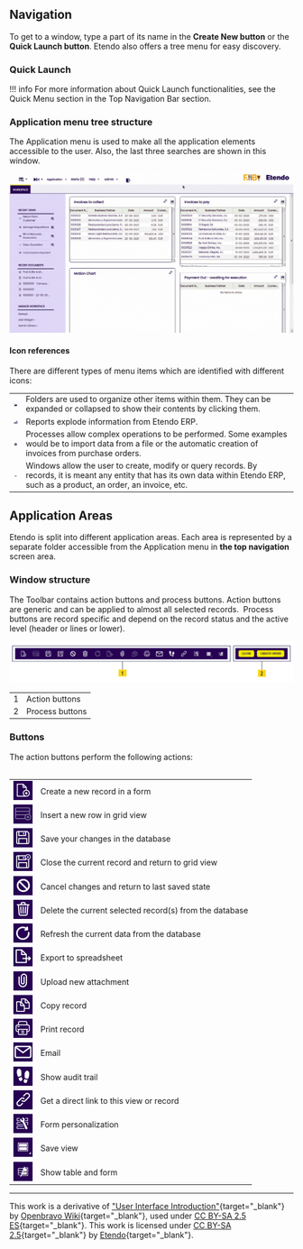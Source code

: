## Navigation 


To get to a window, type a part of its name in the **Create New button** or the **Quick Launch button**. Etendo also offers a tree menu for easy discovery.

### Quick Launch

!!! info
    For more information about Quick Launch functionalities, see the Quick Menu section in the Top Navigation Bar section.


### Application menu tree structure

The Application menu is used to make all the application elements accessible to the user. Also, the last three searches are shown in this window.

![Application menu navigation](/docs/assets/drive/15OtgKjJ76XdA_PLUgQIY21SLVtSU-34j.png)

#### Icon references

There are different types of menu items which are identified with different icons:

|     |     |
| --- | --- |
| ![](/docs/assets/drive/1apop_xv-FUNdRrbFRKYftecCOtoNPBsW.png ) | Folders are used to organize other items within them. They can be expanded or collapsed to show their contents by clicking them. |
| ![](/docs/assets/drive/1NRP6x7Skj7LAT4mVS3QtloWPHncJGIQD.png) | Reports explode information from Etendo ERP. |
| ![](/docs/assets/drive/19YyKApp-ccjaq7vy_2NkpEtEOimOU1jW.png) | Processes allow complex operations to be performed. Some examples would be to import data from a file or the automatic creation of invoices from purchase orders. |
| ![](/docs/assets/drive/1uO4tHOiBKtbZC9303O3-we-NWVlYLgQx.png) | Windows allow the user to create, modify or query records. By records, it is meant any entity that has its own data within Etendo ERP, such as a product, an order, an invoice, etc. |

## Application Areas 

Etendo is split into different application areas. Each area is represented by a separate folder accessible from the Application menu in **the top navigation** screen area.

### Window structure

The Toolbar contains action buttons and process buttons. Action buttons are generic and can be applied to almost all selected records.  Process buttons are record specific and depend on the record status and the active level (header or lines or lower).

![Window structure](/docs/assets/drive/14FFpTaeNhX8GcezEMlHcoECXHqw_6hqT.png)

|     |     |
| --- | --- |
| 1   | Action buttons |
| 2   | Process buttons |

### Buttons

The action buttons perform the following actions:   
 

|     |     |
| --- | --- |
| ![Create new record](/docs/assets/drive/1GKlIMPwsdJGcBxlsAaPPA1JKLtltwKtE.png) | Create a new record in a form 
| ![Insert new row](/docs/assets/drive/1Y1C3_1wbieXR4kT8N5m8R0U2mkXw5kdG.png) | Insert a new row in grid view 
| ![Save your changes](/docs/assets/drive/1XhR2JA823h4QSC0WDHjFZBsu_vfwf0OH.png) | Save your changes in the database 
| ![Close current record](/docs/assets/drive/1dBa6cXcbn42LpfdNixq_vTi6sXfd8Keq.png) | Close the current record and return to grid view 
| ![Cancel changes](/docs/assets/drive/1NsE9zY7TiPoUgYIQ8UppUVObXUKVVY4S.png) | Cancel changes and return to last saved state 
| ![Delete current record](/docs/assets/drive/1d4lwOizdurcc-TbeKyf-hHr9AoiybAVN.png) | Delete the current selected record(s) from the database |
| ![Refresh current data](/docs/assets/drive/1VYT35K3_gln6IhYBW8H9L5Qj-fQ_2zMS.png) | Refresh the current data from the database 
| ![Export to spreadsheet](/docs/assets/drive/1DiWO0xVHHDOOX1VubqN2jTCUllOwLpaF.png) | Export to spreadsheet 
| ![Upload new attachment](/docs/assets/drive/1GpERUp_lqI33tTyeajqKkwBmuMlDqhwH.png) | Upload new attachment 
| ![Copy record](/docs/assets/drive/1KC4OssTS5KT53zrp6-x7IjLk7af6Wa7x.png) | Copy record 
| ![Print record](/docs/assets/drive/12xqXpyWebW_9nS51oKncFUuMKL_3XPMs.png) | Print record 
| ![Show audit trail](/docs/assets/drive/1cOwiLhDDaipaNp8WUoZ_YV2KK0M9jNmM.png) | Email 
| ![Show audit trail](/docs/assets/drive/16ZwtS_WTw9JN2rgMXqztMl-30PufisGJ.png) | Show audit trail 
| ![Get a direct link](/docs/assets/drive/1cNvwjtP2gv3q0IcLr7WzK-dzqJePnFdK.png) | Get a direct link to this view or record 
| ![Form personalization](/docs/assets/drive/1QttVniwTrd0JC-QabYjnXzunnC9dIZx1.png) | Form personalization 
| ![Save view](/docs/assets/drive/1DEpV-kFC2K9JvhSD0eeEhgjPFcM7bi6W.png) | Save view |.png
| ![Show table and form](/docs/assets/drive/1kSNsODGVIbTbEDzYRDqR_LqCVKk0_sXp.png) | Show table and form |.png

---
This work is a derivative of ["User Interface Introduction"](http://wiki.openbravo.com/wiki/User_Interface_Introduction){target="_blank"} by [Openbravo Wiki](http://wiki.openbravo.com/wiki/Welcome_to_Openbravo){target="_blank"}, used under [CC BY-SA 2.5 ES](https://creativecommons.org/licenses/by-sa/2.5/es/){target="_blank"}. This work is licensed under [CC BY-SA 2.5](https://creativecommons.org/licenses/by-sa/2.5/){target="_blank"} by [Etendo](https://etendo.software){target="_blank"}.